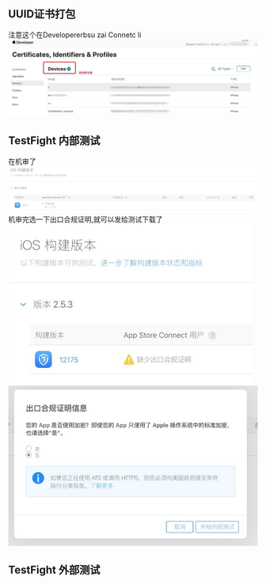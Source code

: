 

## UUID证书打包
注意这个在Developererbsu zai Connetc li 
![](addUUID.jpg)

## TestFight 内部测试
在机审了
![](de1.jpg)
机审完选一下出口合规证明,就可以发给测试下载了
![](de2.jpg)
![](de3.jpg)
## TestFight 外部测试
